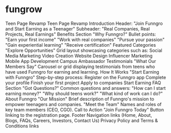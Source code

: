# fungrow
Teen Page Revamp 
Teen Page Revamp
Introduction
Header: "Join Funngro and Start Earning as a Teenager"
Subheader: "Real Companies, Real Projects, Real Earnings"
Benefits Section
"Why Funngro?"
Bullet points:
"Earn your first income"
"Work with real companies"
"Pursue your passion"
"Gain experiential learning"
"Receive certification"
Featured Categories
"Explore Opportunities"
Grid layout showcasing categories such as:
Social Media Marketing
Video Creation
Website Design
Influencer Marketing
Mobile App Development
Campus Ambassador
Testimonials
"What Our Members Say"
Carousel or grid displaying testimonials from teens who have used Funngro for earning and learning.
How It Works
"Start Earning with Funngro"
Step-by-step process:
Register on the Funngro app
Complete your profile
Finish your first project
Apply to companies
Start Earning
FAQ Section
"Got Questions?"
Common questions and answers:
"How can I start earning money?"
"Why should teens work?"
"What kind of work can I do?"
About Funngro
"Our Mission"
Brief description of Funngro's mission to empower teenagers and companies.
"Meet the Team"
Names and roles of key team members (CEO, CGO).
Call to Action
"Join Funngro Today"
Button linking to the registration page.
Footer
Navigation links (Home, About, Blogs, FAQs, Careers, Investors, Contact Us)
Privacy Policy and Terms & Conditions links
